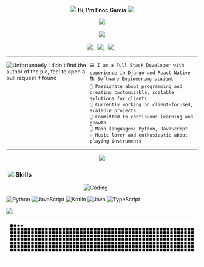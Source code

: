 <p align="center">
  <picture>
    <img src="https://github.com/7oSkaaa/7oSkaaa/blob/main/Images/about_me.gif?raw=true" width="50px">
  </picture>
  <strong>Hi, I'm Enoc García</strong>
  <img src="https://media.giphy.com/media/hvRJCLFzcasrR4ia7z/giphy.gif" width="35">
</p>

<p  align="center">
<img src="https://user-images.githubusercontent.com/73097560/115834477-dbab4500-a447-11eb-908a-139a6edaec5c.gif">             
</p>

<p align="center">
  <a href="https://github.com/DenverCoder1/readme-typing-svg"><img src="https://readme-typing-svg.herokuapp.com?font=Time+New+Roman&color=%23C8BE25&size=25&center=true&vCenter=true&width=600&height=100&lines=Software+Engineer+Student;Competitive+Programmer;Always+learning+new+things"></a>
</p>

<p align="center">
  <a href="https://www.instagram.com/enocgarciadev/">
    <img src="https://img.icons8.com/fluent/48/000000/instagram-new.png" width="3.5%"/>
  </a><span>&nbsp;</span>
  <a href="mailto:enocgarcia2005@gmail.com">
    <img src="https://img.icons8.com/fluent/48/000000/gmail.png" width="3.5%"/>
  </a><span>&nbsp;</span>
  <a href="https://github.com/enocgarciadev">
    <img src="https://img.icons8.com/fluent/48/000000/github.png" width="3.5%"/>
  </a><span>&nbsp;</span>
</p>


<hr>
<img align="left" src="https://media.giphy.com/media/SWoSkN6DxTszqIKEqv/giphy.gif" alt="Unfortunately I didn't find the author of the pic, feel to open a pull request if found" width="220" />

```
💻 I am a Full Stack Developer with experience in Django and React Native
📚 Software Engineering student
📝 Passionate about programming and creating customizable, scalable solutions for clients
🔭 Currently working on client-focused, scalable projects
🌱 Committed to continuous learning and growth
🌟 Main languages: Python, JavaScript
🎶 Music lover and enthusiastic about playing instruments
```
<hr>

<p  align="center">
<img src="https://user-images.githubusercontent.com/73097560/115834477-dbab4500-a447-11eb-908a-139a6edaec5c.gif">             
</p>

### &nbsp;<img src="https://media2.giphy.com/media/QssGEmpkyEOhBCb7e1/giphy.gif?cid=ecf05e47a0n3gi1bfqntqmob8g9aid1oyj2wr3ds3mg700bl&rid=giphy.gif" width ="25"><b> Skills</b>

<img align="right" alt="Coding" width="300" src="https://cdn.dribbble.com/users/1277312/screenshots/14733298/media/39b1045e593737587dd60e42c8422d1f.gif" >
<br>

![Python](https://img.shields.io/badge/python-3670A0?style=for-the-badge&logo=python&logoColor=ffdd54)
![JavaScript](https://img.shields.io/badge/javascript-%23323330.svg?style=for-the-badge&logo=javascript&logoColor=%23F7DF1E)
![Kotlin](https://img.shields.io/badge/kotlin-%237F52FF.svg?style=for-the-badge&logo=kotlin&logoColor=white)
![Java](https://img.shields.io/badge/java-%23ED8B00.svg?style=for-the-badge&logo=openjdk&logoColor=white)
![TypeScript](https://img.shields.io/badge/typescript-%23007ACC.svg?style=for-the-badge&logo=typescript&logoColor=white)

![](https://raw.githubusercontent.com/vn7n24fzkq/github-profile-summary-cards-example/master/profile-summary-card-output/github_dark/3-stats.svg)

<picture>
  <source media="(prefers-color-scheme: dark)" srcset="https://github.com/enocgarciadev/enocgarciadev/blob/output/github-snake-dark.svg" />
  <source media="(prefers-color-scheme: light)" srcset="https://github.com/enocgarciadev/enocgarciadev/blob/output/github-snake.svg" />
  <img alt="github-snake" src="https://github.com/enocgarciadev/enocgarciadev/blob/output/github-snake.svg" />
</picture>
